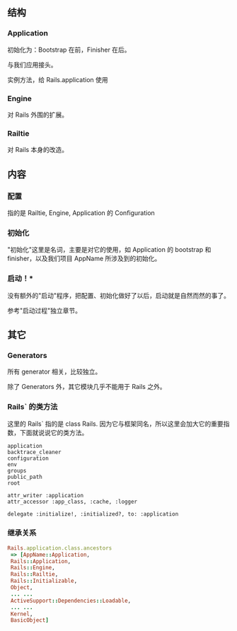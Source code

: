 ## 结构

### Application

初始化为：Bootstrap 在前，Finisher 在后。

与我们应用接头。

实例方法，给 Rails.application 使用

### Engine

对 Rails 外围的扩展。

### Railtie

对 Rails 本身的改造。

## 内容

### 配置

指的是 Railtie, Engine, Application 的 Configuration

### 初始化

"初始化"这里是名词，主要是对它的使用，如 Application 的 bootstrap 和 finisher，以及我们项目 AppName 所涉及到的初始化。

### 启动！*

没有额外的"启动"程序，把配置、初始化做好了以后，启动就是自然而然的事了。

参考"启动过程"独立章节。

## 其它

### Generators

所有 generator 相关，比较独立。

除了 Generators 外，其它模块几乎不能用于 Rails 之外。

### Rails` 的类方法

这里的 Rails` 指的是 class Rails. 因为它与框架同名，所以这里会加大它的重要指数，下面就说说它的类方法。

```
application
backtrace_cleaner
configuration
env
groups
public_path
root
```

```
attr_writer :application
attr_accessor :app_class, :cache, :logger
```

```
delegate :initialize!, :initialized?, to: :application
```

### 继承关系

```ruby
Rails.application.class.ancestors
 => [AppName::Application,
 Rails::Application,
 Rails::Engine,
 Rails::Railtie,
 Rails::Initializable,
 Object,
 ... ...
 ActiveSupport::Dependencies::Loadable,
 ... ...
 Kernel,
 BasicObject] 
```

